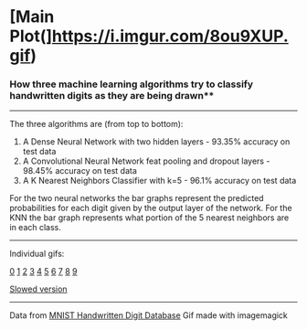 # [Main Plot(]https://i.imgur.com/8ou9XUP.gif)

### How three machine learning algorithms try to classify handwritten digits as they are being drawn**

---

The three algorithms are (from top to bottom):  

1. A Dense Neural Network with two hidden layers - 93.35% accuracy on test data  
1. A Convolutional Neural Network feat pooling and dropout layers - 98.45% accuracy on test data  
1. A K Nearest Neighbors Classifier with k=5 - 96.1% accuracy on test data

For the two neural networks the bar graphs represent the predicted probabilities for each digit given by the output layer of the network. For the KNN the bar graph represents what portion of the 5 nearest neighbors are in each class.

---

Individual gifs:

[0](https://i.imgur.com/Ln6hcAr.gifv)
[1](https://i.imgur.com/TCqCCdb.gifv)
[2](https://i.imgur.com/rifmnah.gifv)
[3](https://i.imgur.com/HpZ0w7Z.gifv)
[4](https://i.imgur.com/PepQS51.gifv)
[5](https://i.imgur.com/3nQ78KE.gifv)
[6](https://i.imgur.com/VRwa5Ie.gifv)
[7](https://i.imgur.com/NuVCFtp.gifv)
[8](https://i.imgur.com/u6dw2zP.gifv) 
[9](https://i.imgur.com/61B1cK8.gifv)  

[Slowed version](https://imgur.com/dtu1cNj.gifv)

---

Data from [MNIST Handwritten Digit Database](http://yann.lecun.com/exdb/mnist/)
Gif made with imagemagick
